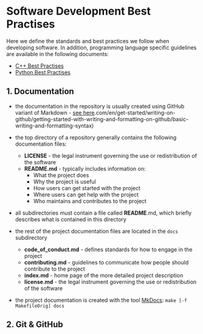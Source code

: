 # Software Development Best Practises

Here we define the standards and best practices we follow when developing software.
In addition, programming language specific guidelines are available in the following documents:

- [C++ Best Practises](best_practises_cpp.md)
- [Python Best Practises](best_practises_python.md)

## 1. Documentation

- the documentation in the repository is usually created using GitHub variant of Markdown - [see here](https://docs.github).com/en/get-started/writing-on-github/getting-started-with-writing-and-formatting-on-github/basic-writing-and-formatting-syntax)

- the top directory of a repository generally contains the following documentation files:
  - **LICENSE** - the legal instrument governing the use or redistribution of the software
  - **README.md** - typically includes information on:
    - What the project does
    - Why the project is useful
    - How users can get started with the project
    - Where users can get help with the project
    - Who maintains and contributes to the project

- all subdirectories must contain a file called **README**.md, which briefly describes what is contained in this directory
 
- the rest of the project documentation files are located in the `docs` subdirectory
  - **code_of_conduct.md** - defines standards for how to engage in the project
  - **contributing.md** - guidelines to communicate how people should contribute to the project
  - **index.md** - home page of the more detailed project description
  - **license.md** - the legal instrument governing the use or redistribution of the software
 
- the project documentation is created with the tool [MkDocs](https://www.mkdocs.org):  `make [-f MakefileOrig] docs`

## 2. Git & GitHub

